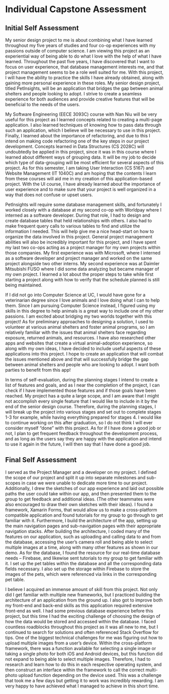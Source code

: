 # Individual Capstone Assessment
## Initial Self Assessment


My senior design project to me is about combining what I have learned throughout my five years of studies and four co-op experiences with my passions outside of computer science. I am viewing this project as an experiential way of being able to do what I love with the help of what I have learned. Throughout the past five years, I have discovered that I want to focus on user experience, that database management interests me, and that project management seems to be a role well suited for me. With this project, I will have the ability to practice the skills I have already obtained, along with gaining more personal experience in these roles. My senior design project, titled PetInsights, will be an application that bridges the gap between animal shelters and people looking to adopt. I strive to create a seamless experience for both audiences and provide creative features that will be beneficial to the needs of the users.


My Software Engineering (EECE 3093C) course with Nan Niu will be very useful for this project as I learned concepts related to creating a multi-page application. I also learned techniques of knowing how to pass data through such an application, which I believe will be necessary to use in this project. Finally, I learned about the importance of refactoring, and due to this I intend on making code refactoring one of the key steps in our project development. Concepts learned in Data Structures (CS 2028C) will undoubtedly be applied in this project, since it was in this course where I learned about different ways of grouping data. It will be my job to decide which type of data-grouping will be most efficient for several aspects of this project. As for this semester, I am taking User Interaction (CS 5167) and Website Management (IT 1040C) and am hoping that the contents I learn from these courses will aid me in my creation of this application-based project. With the UI course, I have already learned about the importance of user experience and to make sure that your project is well organized in a way that does not confuse or upset users.


PetInsights will require some database management skills, and fortunately I worked closely with a database at my second co-op with Worldpay where I interned as a software developer. During that role, I had to design and create database tables that held relationships with others. I also had to make frequent query calls to various tables to find and utilize the information I needed. This will help give me a nice head-start on how to organize the data involved in this project. General project management abilities will also be incredibly important for this project, and I have spent my last two co-ops acting as a project manager for my own projects within those companies. My first experience was with Microsoft, where I interned as a software developer and project manager and worked on the same project alongside two other interns. My second experience was at Daimler Mitsubishi FUSO where I did some data analyzing but became manager of my own project. I learned a lot about the proper steps to take while first starting a project along with how to verify that the schedule planned is still being maintained.


If I did not go into Computer Science at UC, I would have gone for a veterinarian degree since I love animals and I love doing what I can to help them. Since I am pursuing Computer Science instead, I figured using my skills in this degree to help animals is a great way to include one of my other passions. I am excited about bridging my two worlds together with this project! As for preliminary approaches to designing a solution, I used to volunteer at various animal shelters and foster animal programs, so I am relatively familiar with the issues that animal shelters face regarding exposure, returned animals, and resources. I have also researched other apps and websites that create a virtual animal-adoption experience, so along with my own ideas, I have decided to include useful aspects of these applications into this project. I hope to create an application that will combat the issues mentioned above and that will successfully bridge the gap between animal shelters and people who are looking to adopt. I want both parties to benefit from this app! 


In terms of self-evaluation, during the planning stages I intend to create a list of features and goals, and as I near the completion of the project, I can check if I have implemented those features and if those goals have been reached. My project has a quite a large scope, and I am aware that I might not accomplish every single feature that I would like to include in it by the end of the senior design course. Therefore, during the planning stages, I will break up the project into various stages and set out to complete stages 1-3 for example, while having everything prepared for stages 4. I would like to continue working on this after graduation, so I do not think I will ever consider myself “done” with this project. As for if I have done a good job or not, I plan to get frequent feedback throughout the development process, and as long as the users say they are happy with the application and intend to use it again in the future, I will then say that I have done a good job.




## Final Self Assessment

I served as the Project Manager and a developer on my project. I defined the scope of our project and split it up into separate milestones and sub-scopes in case we were unable to dedicate more time to our project. Additionally, I drew the sketches of our app experience and laid out possible paths the user could take within our app, and then presented them to the group to get feedback and additional ideas. (The other teammates were also encouraged to draw their own sketches with their ideas). I found a framework, Xamarin Forms, that would allow us to make a cross-platform compatible application and found tutorials for my group to go through to get familiar with it. Furthermore, I build the architecture of the app, setting up the main navigation pages and sub-navigation pages with their appropriate navigation stacks. After building the architecture, I coded many of the features on our application, such as uploading and calling data to and from the database, accessing the user’s camera roll and being able to select multiple images at a time, along with many other features as shown in our demo. As for the database, I found the resource for our real-time database needs – Firebase, and likewise sent tutorials to my group to get familiar with it. I set up the pet tables within the database and all the corresponding data fields necessary. I also set up the storage within Firebase to store the images of the pets, which were referenced via links in the corresponding pet table. 

I believe I acquired an immense amount of skill from this project. Not only did I get familiar with multiple new frameworks, but I practiced building the architecture of an application from the ground up. I also got to improve both my front-end and back-end skills as this application required extensive front-end as well. I had some previous database experience before this project, but this time I had the exciting challenge of choosing the design of how the data would be stored and accessed within the database. I faced countless roadblocks throughout this project as it was all new to me, but I continued to search for solutions and often referenced Stack Overflow for tips. One of the biggest technical challenges for me was figuring out how to upload multiple images from a user’s device. Within the cross-platform framework, there was a function available for selecting a single image or taking a single photo for both iOS and Android devices, but this function did not expand to being able to select multiple images. Therefore, I had to research and learn how to do this in each respective operating system, and then construct an interface within the framework to call the correct multi-photo upload function depending on the device used. This was a challenge that took me a few days but getting it to work was incredibly rewarding. I am very happy to have achieved what I managed to achieve in this short time. 





